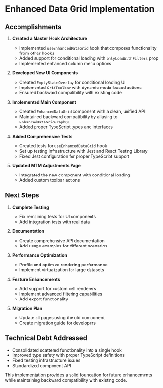 # Enhanced Data Grid Implementation

## Accomplishments

1. **Created a Master Hook Architecture**
   - Implemented `useEnhancedDataGrid` hook that composes functionality from other hooks
   - Added support for conditional loading with `onlyLoadWithFilters` prop
   - Implemented enhanced column menu options

2. **Developed New UI Components**
   - Created `EmptyStateOverlay` for conditional loading UI
   - Implemented `GridToolbar` with dynamic mode-based actions
   - Ensured backward compatibility with existing code

3. **Implemented Main Component**
   - Created `EnhancedDataGrid` component with a clean, unified API
   - Maintained backward compatibility by aliasing to `EnhancedDataGridGraphQL`
   - Added proper TypeScript types and interfaces

4. **Added Comprehensive Tests**
   - Created tests for `useEnhancedDataGrid` hook
   - Set up testing infrastructure with Jest and React Testing Library
   - Fixed Jest configuration for proper TypeScript support

5. **Updated MTM Adjustments Page**
   - Integrated the new component with conditional loading
   - Added custom toolbar actions

## Next Steps

1. **Complete Testing**
   - Fix remaining tests for UI components
   - Add integration tests with real data

2. **Documentation**
   - Create comprehensive API documentation
   - Add usage examples for different scenarios

3. **Performance Optimization**
   - Profile and optimize rendering performance
   - Implement virtualization for large datasets

4. **Feature Enhancements**
   - Add support for custom cell renderers
   - Implement advanced filtering capabilities
   - Add export functionality

5. **Migration Plan**
   - Update all pages using the old component
   - Create migration guide for developers

## Technical Debt Addressed

- Consolidated scattered functionality into a single hook
- Improved type safety with proper TypeScript definitions
- Fixed testing infrastructure issues
- Standardized component API

This implementation provides a solid foundation for future enhancements while maintaining backward compatibility with existing code.